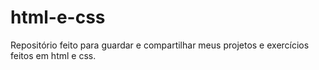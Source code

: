 # html-e-css
 Repositório feito para guardar e compartilhar meus projetos e exercícios feitos em html e css.
